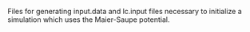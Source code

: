 Files for generating input.data and lc.input files necessary to initialize a simulation which uses the Maier-Saupe potential. 
